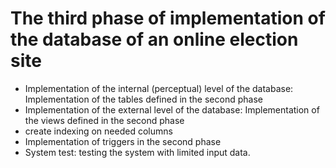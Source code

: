 # The third phase of implementation of the database of an online election site
+ Implementation of the internal (perceptual) level of the database: Implementation of the tables defined in the second phase
+ Implementation of the external level of the database: Implementation of the views defined in the second phase
+ create indexing on needed columns
+ Implementation of triggers in the second phase
+ System test: testing the system with limited input data.
